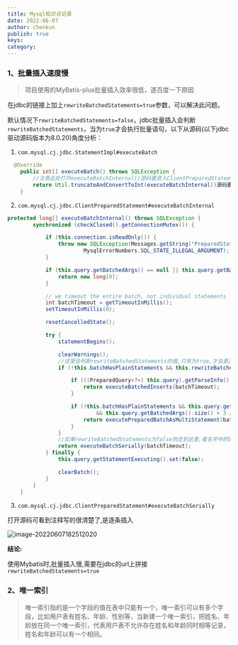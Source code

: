 ```yaml
---
title: Mysql知识点记录
date: 2022-06-07
author: chenkun
publish: true
keys:
category:
---
```


<!--more-->

### 1、批量插入速度慢

> 项目使用的MyBatis-plus批量插入效率很低，遂百度一下原因

在jdbc的链接上加上`rewriteBatchedStatements=true`参数，可以解决此问题。

默认情况下`rewriteBatchedStatements=false`，jdbc批量插入会判断`rewriteBatchedStatements`，当为`true`才会执行批量语句，以下从源码(以下jdbc驱动源码版本为8.0.20)角度分析：

1.  `com.mysql.cj.jdbc.StatementImpl#executeBatch`

```java
  @Override
    public int[] executeBatch() throws SQLException {
        //注意此处打开executeBatchInternal()源码要进入ClientPreparedStatement的executeBatchInternal方法,别进入StatementImpl的executeBatchInternal方法
        return Util.truncateAndConvertToInt(executeBatchInternal()源码要进入());
    }
```

2. `com.mysql.cj.jdbc.ClientPreparedStatement#executeBatchInternal`

```java
protected long[] executeBatchInternal() throws SQLException {
        synchronized (checkClosed().getConnectionMutex()) {

            if (this.connection.isReadOnly()) {
                throw new SQLException(Messages.getString("PreparedStatement.25") + Messages.getString("PreparedStatement.26"),
                        MysqlErrorNumbers.SQL_STATE_ILLEGAL_ARGUMENT);
            }

            if (this.query.getBatchedArgs() == null || this.query.getBatchedArgs().size() == 0) {
                return new long[0];
            }

            // we timeout the entire batch, not individual statements
            int batchTimeout = getTimeoutInMillis();
            setTimeoutInMillis(0);

            resetCancelledState();

            try {
                statementBegins();

                clearWarnings();
				//这里会判断rewriteBatchedStatements的值,只有为true,才会真正进入批量操作
                if (!this.batchHasPlainStatements && this.rewriteBatchedStatements的值,只有为true,才会真正进入批量操作.getValue()) {

                    if (((PreparedQuery<?>) this.query).getParseInfo().canRewriteAsMultiValueInsertAtSqlLevel()) {
                        return executeBatchedInserts(batchTimeout);
                    }

                    if (!this.batchHasPlainStatements && this.query.getBatchedArgs() != null
                            && this.query.getBatchedArgs().size() > 3 /* cost of option setting rt-wise */) {
                        return executePreparedBatchAsMultiStatement(batchTimeout);
                    }
                }
				//如果rewriteBatchedStatements为false则走到这里,看名字中的Serially就知道这个是逐条插入
                return executeBatchSerially(batchTimeout);
            } finally {
                this.query.getStatementExecuting().set(false);

                clearBatch();
            }
        }
    }
```

3. `com.mysql.cj.jdbc.ClientPreparedStatement#executeBatchSerially`

打开源码可看到注释写的很清楚了,是逐条插入

![image-20220607182512020](https://afatpig.oss-cn-chengdu.aliyuncs.com/blog/image-20220607182512020.png)

**结论:**

使用Mybatis时,批量插入慢,需要在jdbc的url上拼接`rewriteBatchedStatements=true`

### 2、唯一索引

> 唯一索引指的是一个字段的值在表中只能有一个，唯一索引可以有多个字段，比如用户表有姓名、年龄、性别等，当新建一个唯一索引，把姓名、年龄放在同一个唯一索引，代表用户表不允许存在姓名和年龄同时相等记录，姓名和年龄可以有一个相同。
